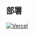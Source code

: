 ## 部署
[![Vercel](https://vercel.com/button)](https://vercel.com/import/project?template=https://github.com/womade/Google_Earth)

